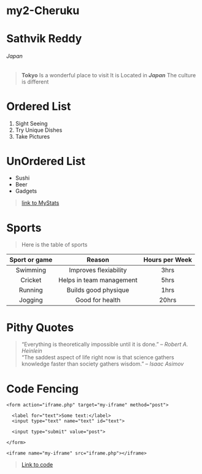 # my2-Cheruku
# Sathvik Reddy
###### Japan
> **Tokyo** Is a wonderful place to visit
> It is Located in ***Japan***
> The culture is different
# Ordered List
1. Sight Seeing
2. Try Unique Dishes
3. Take Pictures
# UnOrdered List
* Sushi
* Beer
* Gadgets

>[link to MyStats](https://github.com/sathvikrdy09/my2-Cheruku/blob/main/MyStats.md)

# Sports
>Here is the table of sports<br>

|Sport or game|Reason|Hours per Week|
| :---: | :---: | :---: |
|Swimming|Improves flexiability|3hrs|
|Cricket|Helps in team management|5hrs|
|Running|Builds good physique|1hrs|
|Jogging|Good for health|20hrs|

# Pithy Quotes
>“Everything is theoretically impossible until it is done.” – *Robert A. Heinlein*<br>
>“The saddest aspect of life right now is that science gathers knowledge faster than society gathers wisdom.” – *Isaac Asimov*

# Code Fencing
```
<form action="iframe.php" target="my-iframe" method="post">
			
  <label for="text">Some text:</label>
  <input type="text" name="text" id="text">
			
  <input type="submit" value="post">
			
</form>
		
<iframe name="my-iframe" src="iframe.php"></iframe>
```

>[Link to code][def]

[def]: https://css-tricks.com/snippets/html/post-data-to-an-iframe/